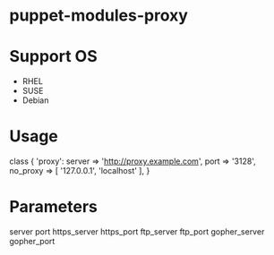puppet-modules-proxy
====================

Support OS
======
  * RHEL
  * SUSE
  * Debian

Usage
======
 class { 'proxy':
    server   => 'http://proxy.example.com',
    port     => '3128',
    no_proxy => [ '127.0.0.1', 'localhost' ],
 }

Parameters
======
server
port
https_server
https_port
ftp_server
ftp_port
gopher_server
gopher_port

